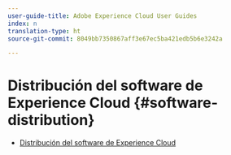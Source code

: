 ```yaml
---
user-guide-title: Adobe Experience Cloud User Guides
index: n
translation-type: ht
source-git-commit: 8049bb7350867aff3e67ec5ba421edb5b6e3242a

---
```



# Distribución del software de Experience Cloud {#software-distribution}

+ [Distribución del software de Experience Cloud](home.md)
